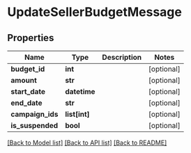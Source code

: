 # UpdateSellerBudgetMessage

## Properties
Name | Type | Description | Notes
------------ | ------------- | ------------- | -------------
**budget_id** | **int** |  | [optional] 
**amount** | **str** |  | [optional] 
**start_date** | **datetime** |  | [optional] 
**end_date** | **str** |  | [optional] 
**campaign_ids** | **list[int]** |  | [optional] 
**is_suspended** | **bool** |  | [optional] 

[[Back to Model list]](../README.md#documentation-for-models) [[Back to API list]](../README.md#documentation-for-api-endpoints) [[Back to README]](../README.md)


